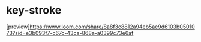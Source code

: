 # key-stroke

[preview]https://www.loom.com/share/8a8f3c8812a94eb5ae9d6103b0501073?sid=e3b093f7-c67c-43ca-868a-a0399c73e6af
